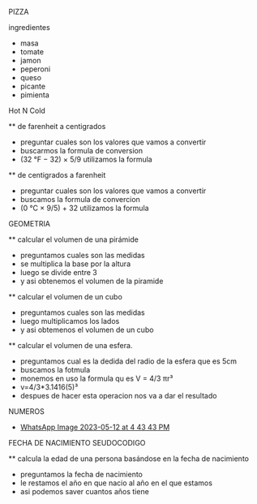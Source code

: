 PIZZA

ingredientes 

* masa 
* tomate 
* jamon
* peperoni
* queso  
* picante 
* pimienta 



Hot N Cold

** de farenheit a centigrados 
* preguntar cuales son los valores que vamos a convertir  
* buscarmos la formula de conversion 
* (32 °F − 32) × 5/9 utilizamos la formula 

** de centigrados a  farenheit 
* preguntar cuales son los valores que vamos a convertir
* buscamos la formula de convercion
* (0 °C × 9/5) + 32 utilizamos la formula 



GEOMETRIA

** calcular el volumen de una pirámide
* preguntamos cuales son las medidas 
* se multiplica la base por la altura 
* luego se divide entre 3
* y asi obtenemos el volumen de la piramide


** calcular el volumen de un cubo
* preguntamos cuales son las medidas 
* luego multiplicamos los lados 
* y asi obtemenos el volumen de un cubo 

** calcular el volumen de una esfera.
* preguntamos cual es la dedida del radio de la esfera que es 5cm
* buscamos la fotmula 
* monemos en uso la formula qu es V = 4/3 πr³
* v=4/3*3.1416(5)³
* despues de hacer esta operacion nos va a dar el resultado

NUMEROS
* [WhatsApp Image 2023-05-12 at 4 43 43 PM](https://github.com/Ashley2019/codr-ashley/assets/132409297/6323f527-926f-4e40-9cb7-45baba2e29a1)


FECHA DE NACIMIENTO SEUDOCODIGO

** calcula la edad de una persona basándose en la fecha de nacimiento

* preguntamos la fecha de nacimiento 
* le restamos el año en que nacio al año en el que estamos
* asi podemos saver cuantos años tiene 




 
 
